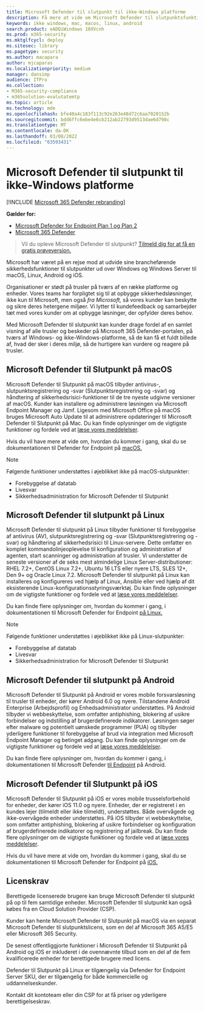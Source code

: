 ```yaml
---
title: Microsoft Defender til slutpunkt til ikke-Windows platforme
description: Få mere at vide om Microsoft Defender til slutpunktsfunktioner til ikke-Windows platforme
keywords: ikke windows, mac, macos, linux, android
search.product: eADQiWindows 10XVcnh
ms.prod: m365-security
ms.mktglfcycl: deploy
ms.sitesec: library
ms.pagetype: security
ms.author: macapara
author: mjcaparas
ms.localizationpriority: medium
manager: dansimp
audience: ITPro
ms.collection:
- M365-security-compliance
- m365solution-evalutatemtp
ms.topic: article
ms.technology: mde
ms.openlocfilehash: bfe40a4c183f113c92e263e48d72c6aa7020152b
ms.sourcegitcommit: bdd6ffc6ebe4e6cb212ab22793d9513dae6d798c
ms.translationtype: MT
ms.contentlocale: da-DK
ms.lasthandoff: 03/08/2022
ms.locfileid: "63593431"
---
```

# <a name="microsoft-defender-for-endpoint-for-non-windows-platforms"></a>Microsoft Defender til slutpunkt til ikke-Windows platforme

[!INCLUDE [Microsoft 365 Defender rebranding](../../includes/microsoft-defender.md)]

**Gælder for:**
- [Microsoft Defender for Endpoint Plan 1 og Plan 2](https://go.microsoft.com/fwlink/p/?linkid=2154037)
- [Microsoft 365 Defender](https://go.microsoft.com/fwlink/?linkid=2118804)

> Vil du opleve Microsoft Defender til slutpunkt? [Tilmeld dig for at få en gratis prøveversion.](https://signup.microsoft.com/create-account/signup?products=7f379fee-c4f9-4278-b0a1-e4c8c2fcdf7e&ru=https://aka.ms/MDEp2OpenTrial?ocid=docs-wdatp-exposedapis-abovefoldlink)

Microsoft har været på en rejse mod at udvide sine brancheførende sikkerhedsfunktioner til slutpunkter ud over Windows og Windows Server til macOS, Linux, Android og iOS.

Organisationer er stødt på trusler på tværs af en række platforme og enheder. Vores teams har forpligtet sig til at opbygge sikkerhedsløsninger, ikke kun *til* Microsoft, men også *fra Microsoft,* så vores kunder kan beskytte og sikre deres hetergene miljøer. Vi lytter til kundefeedback og samarbejder tæt med vores kunder om at opbygge løsninger, der opfylder deres behov.

Med Microsoft Defender til slutpunkt kan kunder drage fordel af en samlet visning af alle trusler og beskeder på Microsoft 365 Defender-portalen, på tværs af Windows- og ikke-Windows-platforme, så de kan få et fuldt billede af, hvad der sker i deres miljø, så de hurtigere kan vurdere og reagere på trusler.

## <a name="microsoft-defender-for-endpoint-on-macos"></a>Microsoft Defender til Slutpunkt på macOS

Microsoft Defender til Slutpunkt på macOS tilbyder antivirus-, slutpunktsregistrering og -svar (Slutpunktsregistrering og -svar) og håndtering af sikkerhedsrisici-funktioner til de tre nyeste udgivne versioner af macOS. Kunder kan installere og administrere løsningen via Microsoft Endpoint Manager og Jamf. Ligesom med Microsoft Office på macOS bruges Microsoft Auto Update til at administrere opdateringer til Microsoft Defender til Slutpunkt på Mac. Du kan finde oplysninger om de vigtigste funktioner og fordele ved at [læse vores meddelelser](https://techcommunity.microsoft.com/t5/microsoft-defender-atp/bg-p/MicrosoftDefenderATPBlog/label-name/macOS).

Hvis du vil have mere at vide om, hvordan du kommer i gang, skal du se dokumentationen til Defender for Endpoint på [macOS.](microsoft-defender-endpoint-mac.md)

> [!NOTE]
> Følgende funktioner understøttes i øjeblikket ikke på macOS-slutpunkter:
>
> - Forebyggelse af datatab
> - Livesvar
> - Sikkerhedsadministration for Microsoft Defender til Slutpunkt

## <a name="microsoft-defender-for-endpoint-on-linux"></a>Microsoft Defender til slutpunkt på Linux

Microsoft Defender til slutpunkt på Linux tilbyder funktioner til forebyggelse af antivirus (AV), slutpunktsregistrering og -svar (Slutpunktsregistrering og -svar) og håndtering af sikkerhedsrisici til Linux-servere. Dette omfatter en komplet kommandolinjeoplevelse til konfiguration og administration af agenten, start scanninger og administration af trusler. Vi understøtter de seneste versioner af de seks mest almindelige Linux Server-distributioner: RHEL 7.2+, CentOS Linux 7.2+, Ubuntu 16 LTS eller nyere LTS, SLES 12+, Den 9+ og Oracle Linux 7.2. Microsoft Defender til slutpunkt på Linux kan installeres og konfigureres ved hjælp af Linux, Ansible eller ved hjælp af dit eksisterende Linux-konfigurationsstyringsværktøj. Du kan finde oplysninger om de vigtigste funktioner og fordele ved at [læse vores meddelelser](https://techcommunity.microsoft.com/t5/microsoft-defender-atp/bg-p/MicrosoftDefenderATPBlog/label-name/Linux).

Du kan finde flere oplysninger om, hvordan du kommer i gang, i dokumentationen til Microsoft Defender for Endpoint [på Linux.](microsoft-defender-endpoint-linux.md)


> [!NOTE]
> Følgende funktioner understøttes i øjeblikket ikke på Linux-slutpunkter:
>
> - Forebyggelse af datatab
> - Livesvar
> - Sikkerhedsadministration for Microsoft Defender til Slutpunkt

## <a name="microsoft-defender-for-endpoint-on-android"></a>Microsoft Defender til slutpunkt på Android

Microsoft Defender til Slutpunkt på Android er vores mobile forsvarsløsning til trusler til enheder, der kører Android 6.0 og nyere. Tilstandene Android Enterprise (Arbejdsprofil) og Enhedsadministrator understøttes. På Android tilbyder vi webbeskyttelse, som omfatter antiphishing, blokering af usikre forbindelser og indstilling af brugerdefinerede indikatorer. Løsningen søger efter malware og potentielt uønskede programmer (PUA) og tilbyder yderligere funktioner til forebyggelse af brud via integration med Microsoft Endpoint Manager og betinget adgang. Du kan finde oplysninger om de vigtigste funktioner og fordele ved at [læse vores meddelelser](https://techcommunity.microsoft.com/t5/microsoft-defender-atp/bg-p/MicrosoftDefenderATPBlog/label-name/Android).

Du kan finde flere oplysninger om, hvordan du kommer i gang, i dokumentationen til Microsoft Defender [til Endpoint](microsoft-defender-endpoint-android.md) på Android.

## <a name="microsoft-defender-for-endpoint-on-ios"></a>Microsoft Defender til Slutpunkt på iOS

Microsoft Defender til Slutpunkt på iOS er vores mobile trusselsforbehold for enheder, der kører iOS 11.0 og nyere. Enheder, der er registreret i en kundes lejer (tilmeldt eller ikke tilmeldt), understøttes. Både overvågede og ikke-overvågede enheder understøttes. På iOS tilbyder vi webbeskyttelse, som omfatter antiphishing, blokering af usikre forbindelser og konfiguration af brugerdefinerede indikatorer og registrering af jailbreak. Du kan finde flere oplysninger om de vigtigste funktioner og fordele ved at [læse vores meddelelser](https://techcommunity.microsoft.com/t5/microsoft-defender-for-endpoint/bg-p/MicrosoftDefenderATPBlog/label-name/iOS).

Hvis du vil have mere at vide om, hvordan du kommer i gang, skal du se dokumentationen til Microsoft Defender for Endpoint på [iOS.](microsoft-defender-endpoint-ios.md)

## <a name="licensing-requirements"></a>Licenskrav

Berettigede licenserede brugere kan bruge Microsoft Defender til slutpunkt på op til fem samtidige enheder. Microsoft Defender til slutpunkt kan også købes fra en Cloud Solution Provider (CSP).

Kunder kan hente Microsoft Defender til Slutpunkt på macOS via en separat Microsoft Defender til slutpunktslicens, som en del af Microsoft 365 A5/E5 eller Microsoft 365 Security.

De senest offentliggjorte funktioner i Microsoft Defender til Slutpunkt på Android og iOS er inkluderet i de ovennævnte tilbud som en del af de fem kvalificerede enheder for berettigede brugere med licens.

Defender til Slutpunkt på Linux er tilgængelig via Defender for Endpoint Server SKU, der er tilgængelig for både kommercielle og uddannelseskunder.

Kontakt dit kontoteam eller din CSP for at få priser og yderligere berettigelseskrav.
